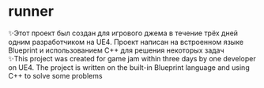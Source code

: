 # runner
✨Этот проект был создан для игрового джема в течение трёх дней одним разработчиком на UE4.
Проект написан на встроенном языке Blueprint и использованием C++ для решения некоторых задач  
✨This project was created for game jam within three days by one developer on UE4.
The project is written on the built-in Blueprint language and using C++ to solve some problems
